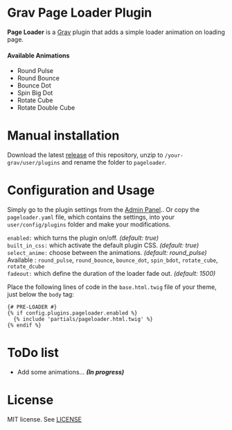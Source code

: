 # Grav Page Loader Plugin

**Page Loader** is a [Grav](http://github.com/getgrav/grav) plugin that adds a simple loader animation on loading page.

#### Available Animations

* Round Pulse
* Round Bounce
* Bounce Dot
* Spin Big Dot
* Rotate Cube
* Rotate Double Cube

# Manual installation

Download the latest [release](https://github.com/StellarisStudio/grav-plugin-pageloader/releases)  of this repository, unzip to `/your-grav/user/plugins` and rename the folder to `pageloader`.

# Configuration and Usage

Simply go to the plugin settings from the [Admin Panel](https://github.com/getgrav/grav-plugin-admin).. Or copy the `pageloader.yaml` file, which contains the settings, into your `user/config/plugins` folder and make your modifications.

`enabled:` which turns the plugin on/off. _(default: true)_<br>
`built_in_css:` which activate the default plugin CSS. _(default: true)_<br>
`select_anime:` choose between the animations. _(default: round_pulse)_<br>
Available : `round_pulse`, `round_bounce`, `bounce_dot`, `spin_bdot`, `rotate_cube`, `rotate_dcube`<br>
`fadeout:` which define the duration of the loader fade out. _(default: 1500)_

Place the following lines of code in the `base.html.twig` file of your theme, just below the `body` tag:
```twig
{# PRE-LOADER #}
{% if config.plugins.pageloader.enabled %}
  {% include 'partials/pageloader.html.twig' %}
{% endif %}
```

# ToDo list

* Add some animations... _**(In progress)**_

# License

MIT license. See [LICENSE](LICENSE)
